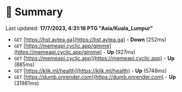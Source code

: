 # 📖 Summary
Last updated: **17/7/2023, 4:31:16 PTG "Asia/Kuala_Lumpur"**

- `GET` [https://hst.aytea.ga](https://hst.aytea.ga) - **Down** (252ms)
- `GET` [https://memeapi.cyclic.app/gimme](https://memeapi.cyclic.app/gimme) - **Up** (927ms)
- `GET` [https://memeapi.cyclic.app](https://memeapi.cyclic.app) - **Up** (885ms)
- `GET` [https://klik.ml/health](https://klik.ml/health) - **Up** (5748ms)
- `GET` [https://dumb.onrender.com](https://dumb.onrender.com) - **Up** (31981ms)
